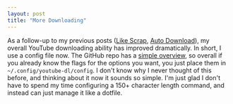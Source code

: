 ```yaml
---
layout: post
title: "More Downloading"
---
```


As a follow-up to my previous posts ([Like Scrap]({{site.baseurl}}/2018/07/19/like-scrap.html), [Auto Download]({{site.baseurl}}/2018/10/08/auto-download.html)), my overall YouTube downloading ability has improved dramatically.
In short, I use a config file now.
The GitHub repo has a [simple overview](https://github.com/ytdl-org/youtube-dl/blob/master/README.md#configuration), so overall if you already know the flags for the options you want, you just place them in `~/.config/youtube-dl/config`.
I don't know why I never thought of this before, and thinking about it now it sounds so simple.
I'm just glad I don't have to spend my time configuring a 150+ character length command, and instead can just manage it like a dotfile.